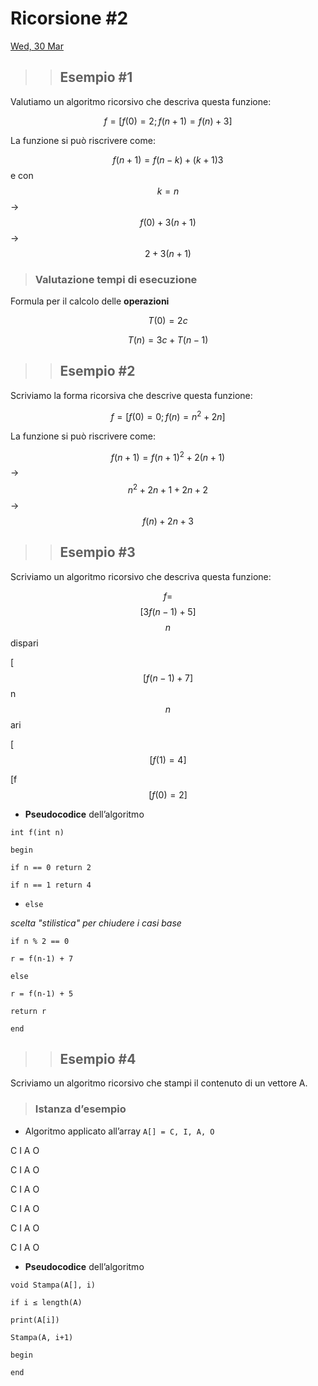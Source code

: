 # Ricorsione #2

[Wed, 30 Mar](day://2022.03.30)

> > ## Esempio #1

Valutiamo un algoritmo ricorsivo che descriva questa funzione:

$$f = [ f(0) = 2;  f(n+1) = f(n) + 3]$$

La funzione si può riscrivere come:

$$f(n+1) = f(n-k)+(k+1)3$$ e con $$k=n$$  →  $$f(0) + 3(n+1)$$ →  $$2+3(n+1)$$

> ### Valutazione tempi di esecuzione

Formula per il calcolo delle **operazioni**

$$T(0) = 2c$$

$$T(n) = 3c + T(n-1)$$

> > ## Esempio #2

Scriviamo la forma ricorsiva che descrive questa funzione:

$$f = [ f(0) = 0; f(n) = n^2 + 2n]$$

La funzione si può riscrivere come:

$$f(n+1) = f(n+1)^2 + 2(n+1)$$ → $$n^2 + 2n +1 + 2n + 2$$ → $$f(n) + 2n + 3$$

> > ## Esempio #3

Scriviamo un algoritmo ricorsivo che descriva questa funzione:

$$f =$$  $$[ 3f(n-1) + 5 ]$$    $$n$$ dispari

[ $$[ f(n-1) + 7 ]$$    n $$n$$ari

[ $$[ f(1) = 4]$$

[f$$[f(0) = 2 ]$$

+ **Pseudocodice** dell’algoritmo

`int f(int n)`

`begin`

`if n == 0 return 2`

`if n == 1 return 4`

+ `else`

*scelta "stilistica" per chiudere i casi base*

`if n % 2 == 0`

`r = f(n-1) + 7`

`else`

`r = f(n-1) + 5`

`return r`

`end`

> > ## Esempio #4

Scriviamo un algoritmo ricorsivo che stampi il contenuto di un vettore A.

> ### Istanza d’esempio

+ Algoritmo applicato all’array `A[] = C, I, A, O`

C I A O

C I A O

C I A O

C I A O

C I A O

C I A O

+ **Pseudocodice** dell’algoritmo

`void Stampa(A[], i)`

`if i ≤ length(A)`

`print(A[i])`

`Stampa(A, i+1)`

`begin`

`end`

